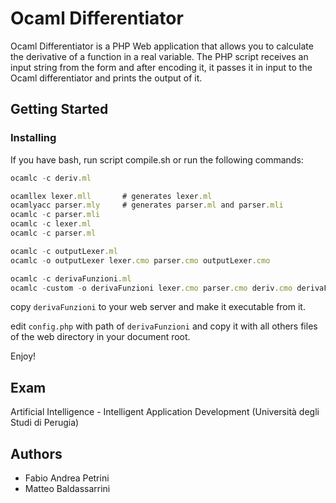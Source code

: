 # Ocaml Differentiator
Ocaml Differentiator is a PHP Web application that allows you to calculate the derivative of a function in a real variable.
The PHP script receives an input string from the form and after encoding it, it passes it in input to the Ocaml differentiator and prints the output of it.

## Getting Started 
### Installing

If you have bash, run script compile.sh or run the following commands: 

```javascript
ocamlc -c deriv.ml

ocamllex lexer.mll       # generates lexer.ml
ocamlyacc parser.mly     # generates parser.ml and parser.mli
ocamlc -c parser.mli
ocamlc -c lexer.ml
ocamlc -c parser.ml

ocamlc -c outputLexer.ml
ocamlc -o outputLexer lexer.cmo parser.cmo outputLexer.cmo

ocamlc -c derivaFunzioni.ml
ocamlc -custom -o derivaFunzioni lexer.cmo parser.cmo deriv.cmo derivaFunzioni.cmo
```
copy ```derivaFunzioni``` to your web server and make it executable from it.

edit ```config.php``` with path of ```derivaFunzioni``` and copy it with all others files of the web directory in your document root.

Enjoy!


## Exam

Artificial Intelligence - Intelligent Application Development
(Università degli Studi di Perugia)

## Authors

* Fabio Andrea Petrini
* Matteo Baldassarrini

